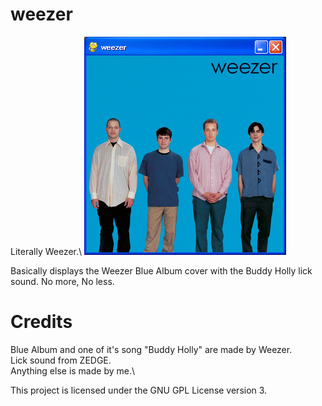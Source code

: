 # weezer
Literally Weezer.\ 
![image info](./res/screenshot.png)

Basically displays the Weezer Blue Album cover with the Buddy Holly lick sound. No more, No less.
# Credits
Blue Album and one of it's song "Buddy Holly" are made by Weezer.\
Lick sound from ZEDGE.\
Anything else is made by me.\

This project is licensed under the GNU GPL License version 3.
